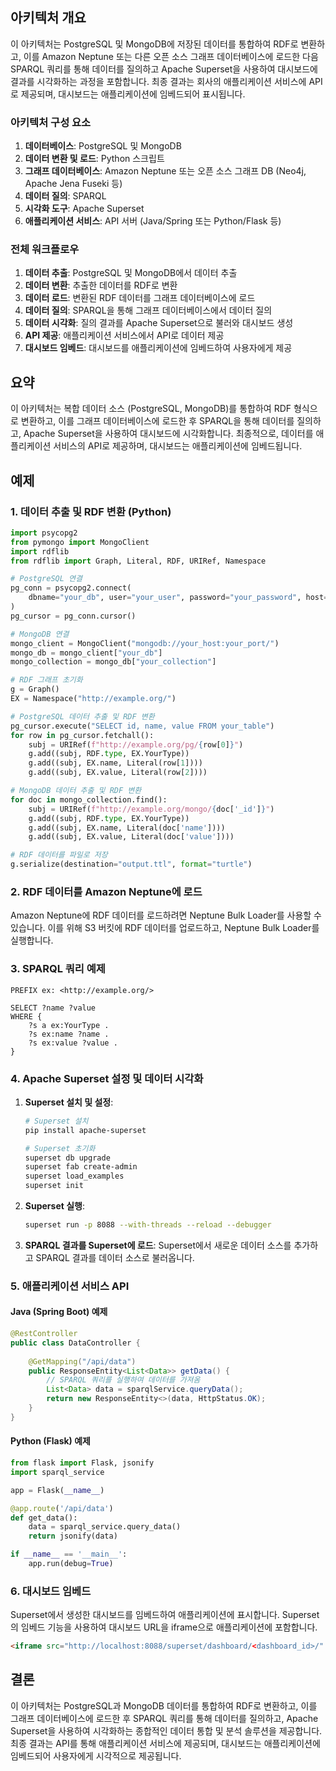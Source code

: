 ## 아키텍처 개요

이 아키텍처는 PostgreSQL 및 MongoDB에 저장된 데이터를 통합하여 RDF로 변환하고, 이를 Amazon Neptune 또는 다른 오픈 소스 그래프 데이터베이스에 로드한 다음 SPARQL 쿼리를 통해 데이터를 질의하고 Apache Superset을 사용하여 대시보드에 결과를 시각화하는 과정을 포함합니다. 최종 결과는 회사의 애플리케이션 서비스에 API로 제공되며, 대시보드는 애플리케이션에 임베드되어 표시됩니다.

### 아키텍처 구성 요소

1. **데이터베이스**: PostgreSQL 및 MongoDB
2. **데이터 변환 및 로드**: Python 스크립트
3. **그래프 데이터베이스**: Amazon Neptune 또는 오픈 소스 그래프 DB (Neo4j, Apache Jena Fuseki 등)
4. **데이터 질의**: SPARQL
5. **시각화 도구**: Apache Superset
6. **애플리케이션 서비스**: API 서버 (Java/Spring 또는 Python/Flask 등)

### 전체 워크플로우

1. **데이터 추출**: PostgreSQL 및 MongoDB에서 데이터 추출
2. **데이터 변환**: 추출한 데이터를 RDF로 변환
3. **데이터 로드**: 변환된 RDF 데이터를 그래프 데이터베이스에 로드
4. **데이터 질의**: SPARQL을 통해 그래프 데이터베이스에서 데이터 질의
5. **데이터 시각화**: 질의 결과를 Apache Superset으로 불러와 대시보드 생성
6. **API 제공**: 애플리케이션 서비스에서 API로 데이터 제공
7. **대시보드 임베드**: 대시보드를 애플리케이션에 임베드하여 사용자에게 제공

## 요약

이 아키텍처는 복합 데이터 소스 (PostgreSQL, MongoDB)를 통합하여 RDF 형식으로 변환하고, 이를 그래프 데이터베이스에 로드한 후 SPARQL을 통해 데이터를 질의하고, Apache Superset을 사용하여 대시보드에 시각화합니다. 최종적으로, 데이터를 애플리케이션 서비스의 API로 제공하며, 대시보드는 애플리케이션에 임베드됩니다.

## 예제

### 1. 데이터 추출 및 RDF 변환 (Python)

```python
import psycopg2
from pymongo import MongoClient
import rdflib
from rdflib import Graph, Literal, RDF, URIRef, Namespace

# PostgreSQL 연결
pg_conn = psycopg2.connect(
    dbname="your_db", user="your_user", password="your_password", host="your_host", port="your_port"
)
pg_cursor = pg_conn.cursor()

# MongoDB 연결
mongo_client = MongoClient("mongodb://your_host:your_port/")
mongo_db = mongo_client["your_db"]
mongo_collection = mongo_db["your_collection"]

# RDF 그래프 초기화
g = Graph()
EX = Namespace("http://example.org/")

# PostgreSQL 데이터 추출 및 RDF 변환
pg_cursor.execute("SELECT id, name, value FROM your_table")
for row in pg_cursor.fetchall():
    subj = URIRef(f"http://example.org/pg/{row[0]}")
    g.add((subj, RDF.type, EX.YourType))
    g.add((subj, EX.name, Literal(row[1])))
    g.add((subj, EX.value, Literal(row[2])))

# MongoDB 데이터 추출 및 RDF 변환
for doc in mongo_collection.find():
    subj = URIRef(f"http://example.org/mongo/{doc['_id']}")
    g.add((subj, RDF.type, EX.YourType))
    g.add((subj, EX.name, Literal(doc['name'])))
    g.add((subj, EX.value, Literal(doc['value'])))

# RDF 데이터를 파일로 저장
g.serialize(destination="output.ttl", format="turtle")
```

### 2. RDF 데이터를 Amazon Neptune에 로드

Amazon Neptune에 RDF 데이터를 로드하려면 Neptune Bulk Loader를 사용할 수 있습니다. 이를 위해 S3 버킷에 RDF 데이터를 업로드하고, Neptune Bulk Loader를 실행합니다.

### 3. SPARQL 쿼리 예제

```sparql
PREFIX ex: <http://example.org/>

SELECT ?name ?value
WHERE {
    ?s a ex:YourType .
    ?s ex:name ?name .
    ?s ex:value ?value .
}
```

### 4. Apache Superset 설정 및 데이터 시각화

1. **Superset 설치 및 설정**:
   ```sh
   # Superset 설치
   pip install apache-superset
   
   # Superset 초기화
   superset db upgrade
   superset fab create-admin
   superset load_examples
   superset init
   ```

2. **Superset 실행**:
   ```sh
   superset run -p 8088 --with-threads --reload --debugger
   ```

3. **SPARQL 결과를 Superset에 로드**: Superset에서 새로운 데이터 소스를 추가하고 SPARQL 결과를 데이터 소스로 불러옵니다.

### 5. 애플리케이션 서비스 API

#### Java (Spring Boot) 예제

```java
@RestController
public class DataController {
    
    @GetMapping("/api/data")
    public ResponseEntity<List<Data>> getData() {
        // SPARQL 쿼리를 실행하여 데이터를 가져옴
        List<Data> data = sparqlService.queryData();
        return new ResponseEntity<>(data, HttpStatus.OK);
    }
}
```

#### Python (Flask) 예제

```python
from flask import Flask, jsonify
import sparql_service

app = Flask(__name__)

@app.route('/api/data')
def get_data():
    data = sparql_service.query_data()
    return jsonify(data)

if __name__ == '__main__':
    app.run(debug=True)
```

### 6. 대시보드 임베드

Superset에서 생성한 대시보드를 임베드하여 애플리케이션에 표시합니다. Superset의 임베드 기능을 사용하여 대시보드 URL을 iframe으로 애플리케이션에 포함합니다.

```html
<iframe src="http://localhost:8088/superset/dashboard/<dashboard_id>/" width="100%" height="600px"></iframe>
```

## 결론

이 아키텍처는 PostgreSQL과 MongoDB 데이터를 통합하여 RDF로 변환하고, 이를 그래프 데이터베이스에 로드한 후 SPARQL 쿼리를 통해 데이터를 질의하고, Apache Superset을 사용하여 시각화하는 종합적인 데이터 통합 및 분석 솔루션을 제공합니다. 최종 결과는 API를 통해 애플리케이션 서비스에 제공되며, 대시보드는 애플리케이션에 임베드되어 사용자에게 시각적으로 제공됩니다.
